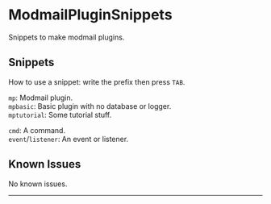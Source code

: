 # ModmailPluginSnippets
Snippets to make modmail plugins.

## Snippets
How to use a snippet: write the prefix then press `TAB`.  

`mp`: Modmail plugin.  
`mpbasic`: Basic plugin with no database or logger.  
`mptutorial`: Some tutorial stuff.

`cmd`: A command.  
`event`/`listener`: An event or listener.

## Known Issues

No known issues.

-----------------------------------------------------------------------------------------------------------